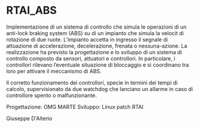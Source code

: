 # RTAI_ABS

Implementazione  di  un  sistema  di  controllo  che  simula  le  operazioni  di  un  anti-lock  braking  system
(ABS) su di un impianto che simula la velocit di rotazione di due ruote.
L’impianto accetta in ingresso il segnale di attuazione di accelerazione, decelerazione, frenata o nessuna-azione.
La  realizzazione  ha  previsto  la  progettazione  e  lo  sviluppo  di  un  sistema  di  controllo  composto  da
sensori, attuatori e controllori. 
In particolare, i controllori rilevano l’eventuale situazione di bloccaggio
e si coordinano tra loro per attivare il meccanismo di ABS.

Il corretto funzionamento dei controllori,
specie in termini dei tempi di calcolo,  supervisionato da due watchdog che lanciano un allarme in caso
di controllore spento o malfunzionante.


Progettazione:  OMG MARTE
Sviluppo:  Linux patch RTAI

Giuseppe D'Alterio
